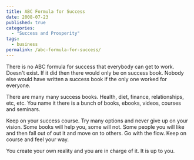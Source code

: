 ```yaml
---
title: ABC Formula for Success
date: 2008-07-23
published: true
categories:
  - "Success and Prosperity"
tags:
  - business
permalink: /abc-formula-for-success/
---
```

There is no ABC formula for success that everybody can get to work.  Doesn't exist.  If it did then there would only be on success book.  Nobody else would have written a success book if the only one worked for everyone.

There are many many success books.  Health, diet, finance, relationships, etc, etc.  You name it there is a bunch of books, ebooks, videos, courses and seminars.

Keep on your success course.  Try many options and never give up on your vision.  Some books will help you, some will not.  Some people you will like and then fall out of out it and move on to others.  Go with the flow.  Keep on course and feel your way.

You create your own reality and you are in charge of it.  It is up to you.
